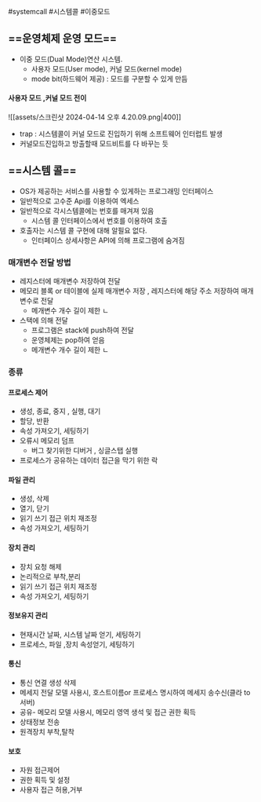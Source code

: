 #systemcall #시스템콜 #이중모드
## ==운영체제 운영 모드==
- 이중 모드(Dual Mode)연산 시스템.
	- 사용자 모드(User mode), 커널 모드(kernel mode)
	- mode bit(하드웨어 제공) : 모드를 구분할 수 있게 만듬
#### 사용자 모드 ,커널 모드 전이
![[assets/스크린샷 2024-04-14 오후 4.20.09.png|400]]
- trap : 시스템콜이 커널 모드로 진입하기 위해 소프트웨어 인터럽트 발생
- 커널모드진입하고 방출할때 모드비트를 다 바꾸는 듯

## ==시스템 콜==
- OS가 제공하는 서비스를 사용할 수 있게하는 프로그래밍 인터페이스
- 일반적으로 고수준 Api를 이용하여 엑세스
- 일반적으로 각시스템콜에는 번호를 매겨져 있음
	- 시스템 콜 인터페이스에서 번호를 이용하여 호출
- 호출자는 시스템 콜 구현에 대해 알필요 없다.
	- 인터페이스 상세사항은 API에 의해 프로그램에 숨겨짐
### 매개변수 전달 방법
- 레지스터에 매개변수 저장하여 전달
- 메모리 블록 or 테이블에 실제 매개변수 저장 , 레지스터에 해당 주소 저장하여 매개변수로 전달
	- 메개변수 개수 길이 제한 ㄴ
- 스택에 의해 전달
	- 프로그램은 stack에 push하여 전달
	- 운영체제는 pop하여 얻음
	- 메개변수 개수 길이 제한 ㄴ
### 종류
#### 프로세스 제어
- 생성, 종료, 중지 , 실행,  대기
- 할당, 반환
- 속성 가져오기, 세팅하기
- 오류시 메모리 덤프
	- 버그 찾기위한 디버거 , 싱글스탭 실행
- 프로세스가 공유하는 데이터 접근을 막기 위한 락
#### 파일 관리
- 생성, 삭제
- 열기, 닫기
- 읽기 쓰기 접근 위치 재조정
- 속성 가져오기, 세팅하기
#### 장치 관리
- 장치 요청 해제
- 논리적으로 부착,분리
- 읽기 쓰기 접근 위치 재조정
- 속성 가져오기, 세팅하기

#### 정보유지 관리
- 현재시간 날짜, 시스템 날짜 얻기, 세팅하기
- 프로세스, 파일 ,장치 속성얻기, 세팅하기
#### 통신
- 통신 연결 생성 삭제
- 메세지 전달 모델 사용시, 호스트이름or 프로세스 명시하여 메세지 송수신(클라 to 서버)
- 공유- 메모리 모델 사용시, 메모리 영역 생석 및 접근 권한 획득
- 상태정보 전송
- 원격장치 부착,탈착
#### 보호
- 자원 접근제어
- 권한 획득 및 설정
- 사용자 접근 허용,거부